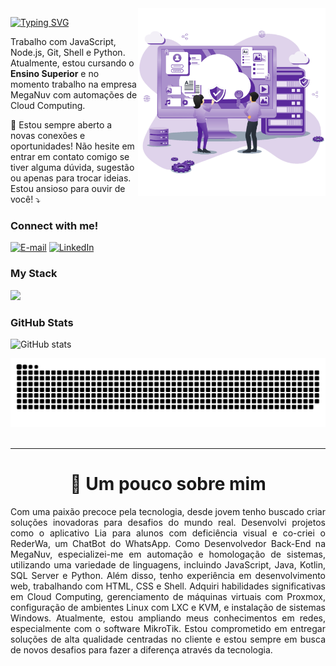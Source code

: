 <img align="right" alt="" height="300px" src="./cloud.png">

[![Typing SVG](https://readme-typing-svg.demolab.com?font=Fira+Code&weight=600&size=25&pause=1000&color=BB00B4&random=false&width=435&height=40&lines=Ol%C3%A1%2C+eu+me+chamo+Isac+Gondim!+%F0%9F%91%BE%F0%9F%93%9A%F0%9F%92%99)](https://git.io/typing-svg)



<p align="left"> Trabalho com JavaScript, Node.js, Git, Shell e Python. <br> Atualmente, estou cursando o <strong>Ensino Superior</strong> e no momento trabalho na empresa MegaNuv com automações de Cloud Computing. </p>
<p align="left">💌 Estou sempre aberto a novas conexões e oportunidades! Não hesite em entrar em contato comigo se tiver alguma dúvida, sugestão ou apenas para trocar ideias. Estou ansioso para ouvir de você! ⤵️</p>

<h3 align="left">Connect with me!</h3>

[![E-mail](https://img.shields.io/badge/-Email-000?style=for-the-badge&logo=microsoft-outlook&logoColor=FF00F6&color:FFF)](mailto:isacnilson4@gmail.com)
[![LinkedIn](https://img.shields.io/badge/-LinkedIn-000?style=for-the-badge&logo=linkedin&logoColor=FF00F6&color:FFF)](https://www.linkedin.com/in/isac-gondim-07a836227/)

<h3 align="left">My Stack</h3>

<div align="left">
 <img src="https://skillicons.dev/icons?i=kotlin,html,css,bash,java,js,debian,py,mysql" /> 
</div>


<h3>GitHub Stats</h3>

![GitHub stats](https://github-readme-streak-stats.herokuapp.com/?user=GomdimApps&theme=dark&hide_border=false)
<br>


<picture>
  <source media="(prefers-color-scheme: dark)" srcset="https://raw.githubusercontent.com/GomdimApps/GomdimApps/output/github-contribution-grid-snake-dark.svg">
  <source media="(prefers-color-scheme: light)" srcset="https://raw.githubusercontent.com/GomdimApps/GomdimApps/output/github-contribution-grid-snake.svg">
  <img alt="github contribution grid snake animation" src="https://raw.githubusercontent.com/GomdimApps/GomdimApps/output/github-contribution-grid-snake.svg">
</picture>
<br><br>

---

<div align="center">
  <h1><b>📍 Um pouco sobre mim</b></h3>
</div>

<p style="text-align: justify;">
  Com uma paixão precoce pela tecnologia, desde jovem tenho buscado criar soluções inovadoras para desafios do mundo real. Desenvolvi projetos como o aplicativo Lia para alunos com deficiência visual e co-criei o RederWa, um ChatBot do WhatsApp. Como Desenvolvedor Back-End na MegaNuv, especializei-me em automação e homologação de sistemas, utilizando uma variedade de linguagens, incluindo JavaScript, Java, Kotlin, SQL Server e Python. Além disso, tenho experiência em desenvolvimento web, trabalhando com HTML, CSS e Shell. Adquiri habilidades significativas em Cloud Computing, gerenciamento de máquinas virtuais com Proxmox, configuração de ambientes Linux com LXC e KVM, e instalação de sistemas Windows. Atualmente, estou ampliando meus conhecimentos em redes, especialmente com o software MikroTik. Estou comprometido em entregar soluções de alta qualidade centradas no cliente e estou sempre em busca de novos desafios para fazer a diferença através da tecnologia.
</p>

